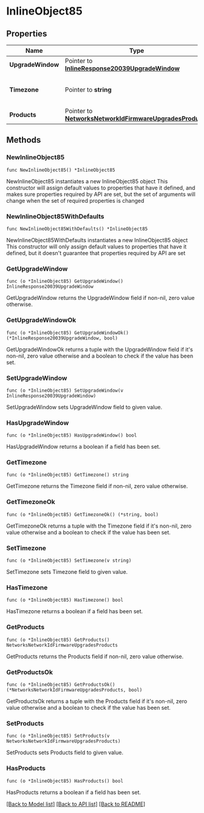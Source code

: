 # InlineObject85

## Properties

Name | Type | Description | Notes
------------ | ------------- | ------------- | -------------
**UpgradeWindow** | Pointer to [**InlineResponse20039UpgradeWindow**](InlineResponse20039UpgradeWindow.md) |  | [optional] 
**Timezone** | Pointer to **string** | The timezone for the network | [optional] 
**Products** | Pointer to [**NetworksNetworkIdFirmwareUpgradesProducts**](NetworksNetworkIdFirmwareUpgradesProducts.md) |  | [optional] 

## Methods

### NewInlineObject85

`func NewInlineObject85() *InlineObject85`

NewInlineObject85 instantiates a new InlineObject85 object
This constructor will assign default values to properties that have it defined,
and makes sure properties required by API are set, but the set of arguments
will change when the set of required properties is changed

### NewInlineObject85WithDefaults

`func NewInlineObject85WithDefaults() *InlineObject85`

NewInlineObject85WithDefaults instantiates a new InlineObject85 object
This constructor will only assign default values to properties that have it defined,
but it doesn't guarantee that properties required by API are set

### GetUpgradeWindow

`func (o *InlineObject85) GetUpgradeWindow() InlineResponse20039UpgradeWindow`

GetUpgradeWindow returns the UpgradeWindow field if non-nil, zero value otherwise.

### GetUpgradeWindowOk

`func (o *InlineObject85) GetUpgradeWindowOk() (*InlineResponse20039UpgradeWindow, bool)`

GetUpgradeWindowOk returns a tuple with the UpgradeWindow field if it's non-nil, zero value otherwise
and a boolean to check if the value has been set.

### SetUpgradeWindow

`func (o *InlineObject85) SetUpgradeWindow(v InlineResponse20039UpgradeWindow)`

SetUpgradeWindow sets UpgradeWindow field to given value.

### HasUpgradeWindow

`func (o *InlineObject85) HasUpgradeWindow() bool`

HasUpgradeWindow returns a boolean if a field has been set.

### GetTimezone

`func (o *InlineObject85) GetTimezone() string`

GetTimezone returns the Timezone field if non-nil, zero value otherwise.

### GetTimezoneOk

`func (o *InlineObject85) GetTimezoneOk() (*string, bool)`

GetTimezoneOk returns a tuple with the Timezone field if it's non-nil, zero value otherwise
and a boolean to check if the value has been set.

### SetTimezone

`func (o *InlineObject85) SetTimezone(v string)`

SetTimezone sets Timezone field to given value.

### HasTimezone

`func (o *InlineObject85) HasTimezone() bool`

HasTimezone returns a boolean if a field has been set.

### GetProducts

`func (o *InlineObject85) GetProducts() NetworksNetworkIdFirmwareUpgradesProducts`

GetProducts returns the Products field if non-nil, zero value otherwise.

### GetProductsOk

`func (o *InlineObject85) GetProductsOk() (*NetworksNetworkIdFirmwareUpgradesProducts, bool)`

GetProductsOk returns a tuple with the Products field if it's non-nil, zero value otherwise
and a boolean to check if the value has been set.

### SetProducts

`func (o *InlineObject85) SetProducts(v NetworksNetworkIdFirmwareUpgradesProducts)`

SetProducts sets Products field to given value.

### HasProducts

`func (o *InlineObject85) HasProducts() bool`

HasProducts returns a boolean if a field has been set.


[[Back to Model list]](../README.md#documentation-for-models) [[Back to API list]](../README.md#documentation-for-api-endpoints) [[Back to README]](../README.md)


